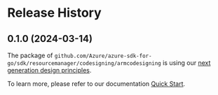 # Release History

## 0.1.0 (2024-03-14)

The package of `github.com/Azure/azure-sdk-for-go/sdk/resourcemanager/codesigning/armcodesigning` is using our [next generation design principles](https://azure.github.io/azure-sdk/general_introduction.html).

To learn more, please refer to our documentation [Quick Start](https://aka.ms/azsdk/go/mgmt).